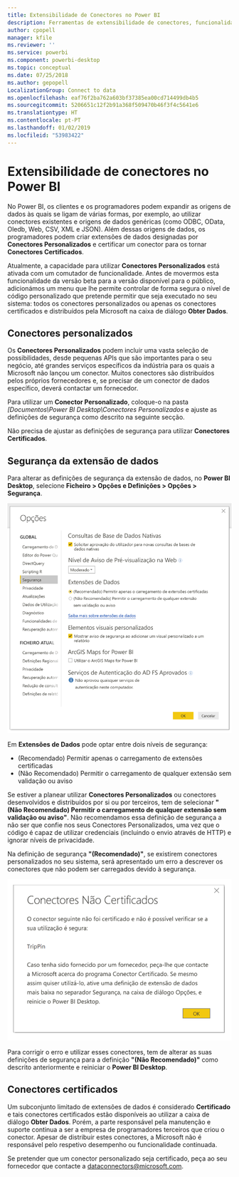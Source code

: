```yaml
---
title: Extensibilidade de Conectores no Power BI
description: Ferramentas de extensibilidade de conectores, funcionalidades, definições de segurança e conectores certificados
author: cpopell
manager: kfile
ms.reviewer: ''
ms.service: powerbi
ms.component: powerbi-desktop
ms.topic: conceptual
ms.date: 07/25/2018
ms.author: gepopell
LocalizationGroup: Connect to data
ms.openlocfilehash: eaf76f2ba762a603bf37385ea00cd714499db4b5
ms.sourcegitcommit: 5206651c12f2b91a368f509470b46f3f4c5641e6
ms.translationtype: HT
ms.contentlocale: pt-PT
ms.lasthandoff: 01/02/2019
ms.locfileid: "53983422"
---
```

# <a name="connector-extensibility-in-power-bi"></a>Extensibilidade de conectores no Power BI

No Power BI, os clientes e os programadores podem expandir as origens de dados às quais se ligam de várias formas, por exemplo, ao utilizar conectores existentes e origens de dados genéricas (como ODBC, OData, Oledb, Web, CSV, XML e JSON). Além dessas origens de dados, os programadores podem criar extensões de dados designadas por **Conectores Personalizados** e certificar um conector para os tornar **Conectores Certificados**.

Atualmente, a capacidade para utilizar **Conectores Personalizados** está ativada com um comutador de funcionalidade. Antes de movermos esta funcionalidade da versão beta para a versão disponível para o público, adicionámos um menu que lhe permite controlar de forma segura o nível de código personalizado que pretende permitir que seja executado no seu sistema: todos os conectores personalizados ou apenas os conectores certificados e distribuídos pela Microsoft na caixa de diálogo **Obter Dados**.

## <a name="custom-connectors"></a>Conectores personalizados

Os **Conectores Personalizados** podem incluir uma vasta seleção de possibilidades, desde pequenas APIs que são importantes para o seu negócio, até grandes serviços específicos da indústria para os quais a Microsoft não lançou um conector. Muitos conectores são distribuídos pelos próprios fornecedores e, se precisar de um conector de dados específico, deverá contactar um fornecedor.

Para utilizar um **Conector Personalizado**, coloque-o na pasta *\[Documentos\\Power BI Desktop\\Conectores Personalizados* e ajuste as definições de segurança como descrito na seguinte secção.

Não precisa de ajustar as definições de segurança para utilizar **Conectores Certificados**.

## <a name="data-extension-security"></a>Segurança da extensão de dados

Para alterar as definições de segurança da extensão de dados, no **Power BI Desktop**, selecione **Ficheiro > Opções e Definições > Opções > Segurança**.

![Controlar se pretende conseguir carregar conectores personalizados com as opções de Segurança da Extensão de Dados](media/desktop-connector-extensibility/data-extension-security-1.png)

Em **Extensões de Dados** pode optar entre dois níveis de segurança:

* (Recomendado) Permitir apenas o carregamento de extensões certificadas
* (Não Recomendado) Permitir o carregamento de qualquer extensão sem validação ou aviso

Se estiver a planear utilizar **Conectores Personalizados** ou conectores desenvolvidos e distribuídos por si ou por terceiros, tem de selecionar **"(Não Recomendado) Permitir o carregamento de qualquer extensão sem validação ou aviso"**. Não recomendamos essa definição de segurança a não ser que confie nos seus Conectores Personalizados, uma vez que o código é capaz de utilizar credenciais (incluindo o envio através de HTTP) e ignorar níveis de privacidade.

Na definição de segurança **"(Recomendado)"**, se existirem conectores personalizados no seu sistema, será apresentado um erro a descrever os conectores que não podem ser carregados devido à segurança.

![Uma caixa de diálogo irá descrever os Conectores Personalizados que não podem ser carregados devido às definições de segurança, neste caso, TripPin](media/desktop-connector-extensibility/data-extension-security-2.png)

Para corrigir o erro e utilizar esses conectores, tem de alterar as suas definições de segurança para a definição **"(Não Recomendado)"** como descrito anteriormente e reiniciar o **Power BI Desktop**.

## <a name="certified-connectors"></a>Conectores certificados

Um subconjunto limitado de extensões de dados é considerado **Certificado** e tais conectores certificados estão disponíveis ao utilizar a caixa de diálogo **Obter Dados**. Porém, a parte responsável pela manutenção e suporte continua a ser a empresa de programadores terceiros que criou o conector. Apesar de distribuir estes conectores, a Microsoft não é responsável pelo respetivo desempenho ou funcionalidade continuada.

Se pretender que um conector personalizado seja certificado, peça ao seu fornecedor que contacte a dataconnectors@microsoft.com.
